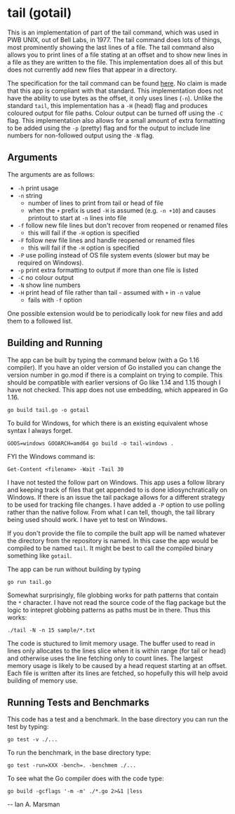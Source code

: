 # tail (gotail)

This is an implementation of part of the tail command, which was used in PWB
UNIX, out of Bell Labs, in 1977. The tail command does lots of things, most
prominently showing the last lines of a file. The tail command also allows you
to print lines of a file stating at an offset and to show new lines in a file as
they are written to the file. This implementation does all of this but does not
currently add new files that appear in a directory.

The specification for the tail command can be found
[here](https://pubs.opengroup.org/onlinepubs/007904875/utilities/tail.html). No
claim is made that this app is compliant with that standard. This implementation
does not have the ability to use bytes as the offset, it only uses lines (`-n`).
Unlike the standard `tail`, this implementation has a `-H` (head) flag and
produces coloured output for file paths. Colour output can be turned off using
the `-C` flag. This implementation also allows for a small amount of extra
formatting to be added using the `-p` (pretty) flag and for the output to
include line numbers for non-followed output using the `-N` flag.

## Arguments

The arguments are as follows:

 * `-h` print usage
 * `-n` string
   * number of lines to print from tail or head of file
   * when the `+` prefix is used `-H` is assumed (e.g. `-n +10`) and causes
     printout to start at `-n` lines into file
 * `-f`	follow new file lines but don't recover from reopened or renamed files
   * this will fail if the `-H` option is specified
 * `-F`	follow new file lines and handle reopened or renamed files
   * this will fail if the `-H` option is specified
 * `-P` use polling instead of OS file system events (slower but may be required
   on Windows).
 * `-p`	print extra formatting to output if more than one file is listed
 * `-C`	no colour output
 * `-N`	show line numbers
 * `-H`	print head of file rather than tail - assumed with `+` in `-n` value
   * fails with `-f` option

One possible extension would be to periodically look for new files and add them
to a followed list.

## Building and Running

The app can be built by typing the command below (with a Go 1.16 compiler). If
you have an older version of Go installed you can change the version number in
go.mod if there is a complaint on trying to compile. This should be compatible
with earlier versions of Go like 1.14 and 1.15 though I have not checked. This
app does not use embedding, which appeared in Go 1.16.

`go build tail.go -o gotail`

To build for Windows, for which there is an existing equivalent whose syntax I
always forget. 

`GOOS=windows GOOARCH=amd64 go build -o tail-windows .`

FYI the Windows command is:

`Get-Content <filename> -Wait -Tail 30`

I have not tested the follow part on Windows. This app uses a follow library and
keeping track of files that get appended to is done idiosynchratically on
Windows. If there is an issue the tail package allows for a different strategy
to be used for tracking file changes. I  have added a `-P` option to use polling
rather than the native follow. From what I can tell, though, the tail library
being used should work. I have yet to test on Windows.

If you don't provide the file to compile the built app will be named whatever
the directory from the repository is named. In this case the app would be
compiled to be named `tail`. It might be best to call the compiled binary
something like `gotail`. 

The app can be run without building by typing

`go run tail.go`

Somewhat surprisingly, file globbing works for path patterns that contain the
`*` character. I have not read the source code of the flag package but the logic
to intepret globbing patterns as paths must be in there. Thus this works:

`./tail -N -n 15 sample/*.txt`

The code is stuctured to limit memory usage. The buffer used to read in lines
only allocates to the lines slice when it is within range (for tail or head) and
otherwise uses the line fetching only to count lines. The largest memory usage
is likely to be caused by a head request starting at an offset. Each file is
written after its lines are fetched, so hopefully this will help avoid building
of memory use.

## Running Tests and Benchmarks

This code has a test and a benchmark. In the base directory you can run the test
by typing:

  `go test -v ./...`

To run the benchmark, in the base directory type:

  `go test -run=XXX -bench=. -benchmem ./...`

To see what the Go compiler does with the code type:

  `go build -gcflags '-m -m' ./*.go 2>&1 |less`

--
Ian A. Marsman